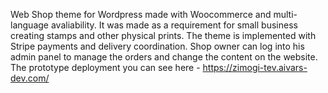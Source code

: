 Web Shop theme for Wordpress made with Woocommerce and multi-language avaliability. It was made as a requirement for small business creating stamps and other physical prints. The theme is implemented with Stripe payments and delivery coordination. Shop owner can log into his admin panel to manage the orders and change the content on the website. The prototype deployment you can see here - https://zimogi-tev.aivars-dev.com/